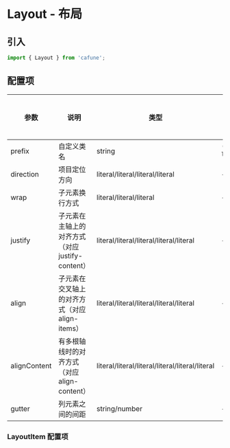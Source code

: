 # Layout - 布局

## 引入
```jsx
import { Layout } from 'cafune';
```

## 配置项
| 参数 | 说明 | 类型 | 默认值 |备选值 | 是否必须 |
| --- | --- | --- | --- | --- | --- |
| prefix | 自定义类名 | string | `'caf-layout'` | - | ❌ |
| direction | 项目定位方向 | literal/literal/literal/literal | - | - | ❌ |
| wrap | 子元素换行方式 | literal/literal/literal | - | - | ❌ |
| justify | 子元素在主轴上的对齐方式（对应justify-content） | literal/literal/literal/literal/literal | - | - | ❌ |
| align | 子元素在交叉轴上的对齐方式（对应align-items） | literal/literal/literal/literal/literal | - | - | ❌ |
| alignContent | 有多根轴线时的对齐方式（对应align-content） | literal/literal/literal/literal/literal/literal | - | - | ❌ |
| gutter | 列元素之间的间距 | string/number | - | - | ❌ |

### LayoutItem 配置项
